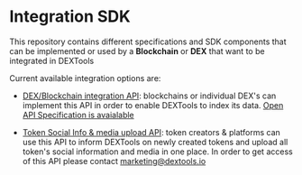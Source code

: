 # Integration SDK

This repository contains different specifications and SDK components that can be implemented or used by a **Blockchain** or **DEX** that want to be integrated in DEXTools 


Current available integration options are:

- [DEX/Blockchain integration API](http-adapter): blockchains or individual DEX's can implement this API in order to enable DEXTools to index its data. [Open API Specification is avaialable](http-adapter/http-adapter-specification.yml)

- [Token Social Info & media upload API](socials-api): token creators & platforms can use this API to inform DEXTools on newly created tokens and upload all token's social information and media in one place. In order to get access of this API please contact marketing@dextools.io
